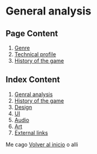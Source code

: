 # **General analysis**
## **Page Content**
1. [Genre]()
2. [Technical profile]()
3. [History of the game]()

## **Index Content**

1. [Genral analysis]()
2. [History of the game]()
3. [Design]()
4. [UI]()
5. [Audio]()
6. [Art]()
7. [External links]()










Me cago [Volver al inicio](https://ericlr1.github.io/Proyecto_1_Guerrilla-War/) o alli
